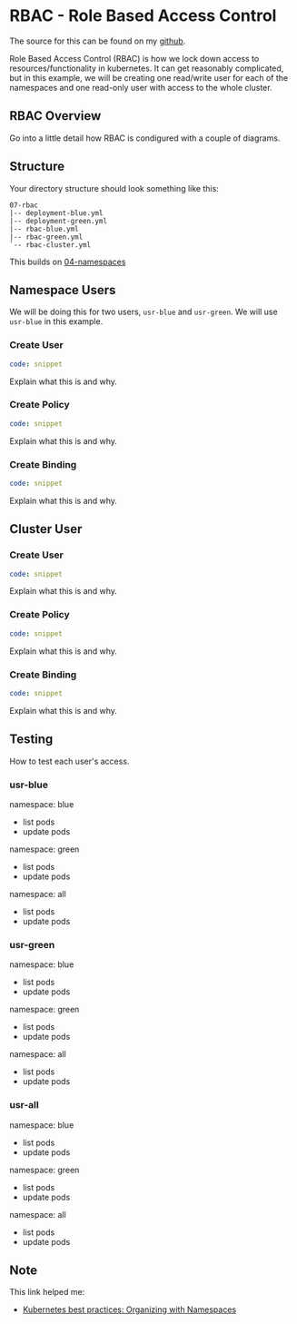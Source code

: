 # RBAC - Role Based Access Control

The source for this can be found on my [github](https://github.com/mrmcshane/k8s-training/tree/master/07-rbac).

Role Based Access Control (RBAC) is how we lock down access to resources/functionality in kubernetes. It can get reasonably complicated, but in this example, we will be creating one read/write user for each of the namespaces and one read-only user with access to the whole cluster.



## RBAC Overview

Go into a little detail how RBAC is condigured with a couple of diagrams.



## Structure

Your directory structure should look something like this:
```
07-rbac
|-- deployment-blue.yml
|-- deployment-green.yml
|-- rbac-blue.yml
|-- rbac-green.yml
`-- rbac-cluster.yml
```
This builds on [04-namespaces](https://github.com/mrmcshane/k8s-training/tree/master/04-namespaces)



## Namespace Users

We will be doing this for two users, `usr-blue` and `usr-green`. We will use `usr-blue` in this example.

### Create User

```yaml
code: snippet
```
Explain what this is and why.

### Create Policy

```yaml
code: snippet
```
Explain what this is and why.

### Create Binding

```yaml
code: snippet
```
Explain what this is and why.




## Cluster User

### Create User

```yaml
code: snippet
```
Explain what this is and why.

### Create Policy

```yaml
code: snippet
```
Explain what this is and why.

### Create Binding

```yaml
code: snippet
```
Explain what this is and why.


## Testing

How to test each user's access.

### usr-blue

namespace: blue
- list pods
- update pods

namespace: green
- list pods
- update pods

namespace: all
- list pods
- update pods

### usr-green

namespace: blue
- list pods
- update pods

namespace: green
- list pods
- update pods

namespace: all
- list pods
- update pods

### usr-all

namespace: blue
- list pods
- update pods

namespace: green
- list pods
- update pods

namespace: all
- list pods
- update pods





## Note

This link helped me:

- [Kubernetes best practices: Organizing with Namespaces](https://cloud.google.com/blog/products/gcp/kubernetes-best-practices-organizing-with-namespaces)

